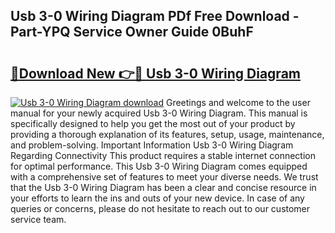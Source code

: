 ## Usb 3-0 Wiring Diagram PDf Free Download - Part-YPQ Service Owner Guide 0BuhF

# <h2><a href="http://dfkq7vo.blite.top/?on=Usb+3-0+Wiring+Diagram">🔗Download New 👉🔴 Usb 3-0 Wiring Diagram</a></h2>

[![Usb 3-0 Wiring Diagram download](https://i.imgur.com/lujVjoI.png)](http://dfkq7vo.blite.top/?on=Usb+3-0+Wiring+Diagram)
Greetings and welcome to the user manual for your newly acquired Usb 3-0 Wiring Diagram. This manual is specifically designed to help you get the most out of your product by providing a thorough explanation of its features, setup, usage, maintenance, and problem-solving. Important Information Usb 3-0 Wiring Diagram Regarding Connectivity This product requires a stable internet connection for optimal performance. This Usb 3-0 Wiring Diagram comes equipped with a comprehensive set of features to meet your diverse needs. We trust that the Usb 3-0 Wiring Diagram has been a clear and concise resource in your efforts to learn the ins and outs of your new device. In case of any queries or concerns, please do not hesitate to reach out to our customer service team.

